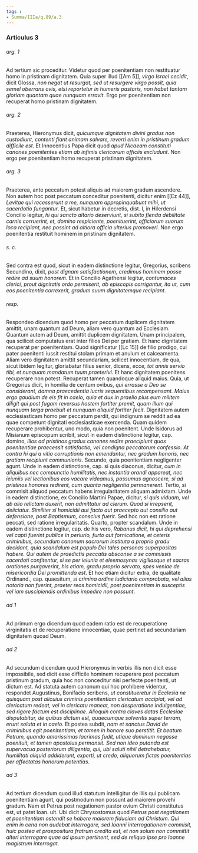 ```yaml
---
tags : 
- Summa/IIIa/q.89/a.3
---
```


### Articulus 3

###### arg. 1
Ad tertium sic proceditur. Videtur quod per poenitentiam non restituatur homo in pristinam dignitatem. Quia super illud [[Am 5]], *virgo Israel cecidit*, dicit Glossa, *non negat ut resurgat, sed ut resurgere virgo possit, quia semel oberrans ovis, etsi reportetur in humeris pastoris, non habet tantam gloriam quantam quae nunquam erravit*. Ergo per poenitentiam non recuperat homo pristinam dignitatem.

###### arg. 2
Praeterea, Hieronymus dicit, *quicumque dignitatem divini gradus non custodiunt, contenti fiant animam salvare, reverti enim in pristinum gradum difficile est*. Et Innocentius Papa dicit quod *apud Nicaeam constituti canones poenitentes etiam ab infimis clericorum officiis excludunt*. Non ergo per poenitentiam homo recuperat pristinam dignitatem.

###### arg. 3
Praeterea, ante peccatum potest aliquis ad maiorem gradum ascendere. Non autem hoc post peccatum conceditur poenitenti, dicitur enim [[Ez 44]], *Levitae qui recesserunt a me, nunquam appropinquabunt mihi, ut sacerdotio fungantur*. Et, sicut habetur in decretis, dist. l, in Hilerdensi Concilio legitur, *hi qui sancto altario deserviunt, si subito flenda debilitate carnis corruerint, et, domino respiciente, poenituerint, officiorum suorum loca recipiant, nec possint ad altiora officia ulterius promoveri*. Non ergo poenitentia restituit hominem in pristinam dignitatem.

###### s. c.
Sed contra est quod, sicut in eadem distinctione legitur, Gregorius, scribens Secundino, dixit, *post dignam satisfactionem, credimus hominem posse redire ad suum honorem*. Et in Concilio Agathensi legitur, *contumaces clerici, prout dignitatis ordo permiserit, ab episcopis corrigantur, ita ut, cum eos poenitentia correxerit, gradum suum dignitatemque recipiant*.

###### resp.
Respondeo dicendum quod homo per peccatum duplicem dignitatem amittit, unam quantum ad Deum, aliam vero quantum ad Ecclesiam. Quantum autem ad Deum, amittit duplicem dignitatem. Unam principalem, qua scilicet computatus erat inter filios Dei per gratiam. Et hanc dignitatem recuperat per poenitentiam. Quod significatur [[Lc 15]] de filio prodigo, cui pater poenitenti iussit restitui stolam primam et anulum et calceamenta. Aliam vero dignitatem amittit secundariam, scilicet innocentiam, de qua, sicut ibidem legitur, gloriabatur filius senior, dicens, *ecce, tot annis servio tibi, et nunquam mandatum tuum praeterivi*. Et hanc dignitatem poenitens recuperare non potest. Recuperat tamen quandoque aliquid maius. Quia, ut Gregorius dicit, in homilia de centum ovibus, *qui errasse a Deo se considerant, damna praecedentia lucris sequentibus recompensant. Maius ergo gaudium de eis fit in caelo, quia et dux in praelio plus eum militem diligit qui post fugam reversus hostem fortiter premit, quam illum qui nunquam terga praebuit et nunquam aliquid fortiter fecit*. Dignitatem autem ecclesiasticam homo per peccatum perdit, qui indignum se reddit ad ea quae competunt dignitati ecclesiasticae exercenda. Quam quidem recuperare prohibentur, uno modo, quia non poenitent. Unde Isidorus ad Misianum episcopum scribit, sicut in eadem distinctione legitur, cap. domino, *illos ad pristinos gradus canones redire praecipiunt quos poenitentiae praecessit satisfactio, vel condigna peccatorum confessio. At contra hi qui a vitio corruptionis non emendantur, nec gradum honoris, nec gratiam recipiunt communionis*. Secundo, quia poenitentiam negligenter agunt. Unde in eadem distinctione, cap. si quis diaconus, dicitur, *cum in aliquibus nec compunctio humilitatis, nec instantia orandi appareat, nec ieiuniis vel lectionibus eos vacare videamus, possumus agnoscere, si ad pristinos honores redirent, cum quanta negligentia permanerent*. Tertio, si commisit aliquod peccatum habens irregularitatem aliquam admixtam. Unde in eadem distinctione, ex Concilio Martini Papae, dicitur, *si quis viduam, vel ab alio relictam duxerit, non admittatur ad clerum. Quod si irrepserit, deiiciatur. Similiter si homicidii aut facto aut praecepto aut consilio aut defensione, post Baptismum, conscius fuerit*. Sed hoc non est ratione peccati, sed ratione irregularitatis. Quarto, propter scandalum. Unde in eadem distinctione legitur, cap. de his vero, *Rabanus dicit, hi qui deprehensi vel capti fuerint publice in periurio, furto aut fornicatione, et ceteris criminibus, secundum canonum sacrorum instituta a proprio gradu decidant, quia scandalum est populo Dei tales personas superpositas habere. Qui autem de praedictis peccatis absconse a se commissis sacerdoti confitentur, si se per ieiunia et eleemosynas vigiliasque et sacras orationes purgaverint, his etiam, gradu proprio servato, spes veniae de misericordia Dei promittenda est*. Et hoc etiam dicitur extra, de qualitate Ordinand., cap. quaesitum, *si crimina ordine iudiciario comprobata, vel alias notoria non fuerint, praeter reos homicidii, post poenitentiam in susceptis vel iam suscipiendis ordinibus impedire non possunt*.

###### ad 1
Ad primum ergo dicendum quod eadem ratio est de recuperatione virginitatis et de recuperatione innocentiae, quae pertinet ad secundariam dignitatem quoad Deum.

###### ad 2
Ad secundum dicendum quod Hieronymus in verbis illis non dicit esse impossibile, sed dicit esse difficile hominem recuperare post peccatum pristinum gradum, quia hoc non conceditur nisi perfecte poenitenti, ut dictum est. Ad statuta autem canonum qui hoc prohibere videntur, respondet Augustinus, Bonifacio scribens, *ut constitueretur in Ecclesia ne quisquam post alicuius criminis poenitentiam clericatum accipiat, vel ad clericatum redeat, vel in clericatu maneat, non desperatione indulgentiae, sed rigore factum est disciplinae. Alioquin contra claves datas Ecclesiae disputabitur, de quibus dictum est, quaecumque solveritis super terram, erunt soluta et in caelo*. Et postea subdit, *nam et sanctus David de criminibus egit poenitentiam, et tamen in honore suo perstitit. Et beatum Petrum, quando amarissimas lacrimas fudit, utique dominum negasse poenituit, et tamen apostolus permansit. Sed non ideo putanda est supervacua posteriorum diligentia, qui, ubi saluti nihil detrahebatur, humilitati aliquid addiderunt, experti, ut credo, aliquorum fictas poenitentias per affectatas honorum potentias*.

###### ad 3
Ad tertium dicendum quod illud statutum intelligitur de illis qui publicam poenitentiam agunt, qui postmodum non possunt ad maiorem provehi gradum. Nam et Petrus post negationem pastor ovium Christi constitutus est, ut patet Ioan. ult. Ubi dicit Chrysostomus quod *Petrus post negationem et poenitentiam ostendit se habere maiorem fiduciam ad Christum. Qui enim in cena non audebat interrogare, sed Ioanni interrogationem commisit, huic postea et praepositura fratrum credita est, et non solum non committit alteri interrogare quae ad ipsum pertinent, sed de reliquo ipse pro Ioanne magistrum interrogat*.

